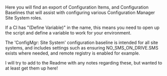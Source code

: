 Here you will find an export of Configuration Items, and Configuration Baselines that will assist with configuring various Configuration Manager Site System roles.

If a CI has "(Define Variable)" in the name, this means you need to open up the script and define a variable to work for your environment.

The 'ConfigMgr: Site System' configuration baseline is intended for all site systems, and includes settings such as ensuring NO_SMS_ON_DRIVE.SMS exists where needed, and remote registry is enabled for example.

I will try to add to the Readme with any notes regarding these, but wanted to at least get them up here!
